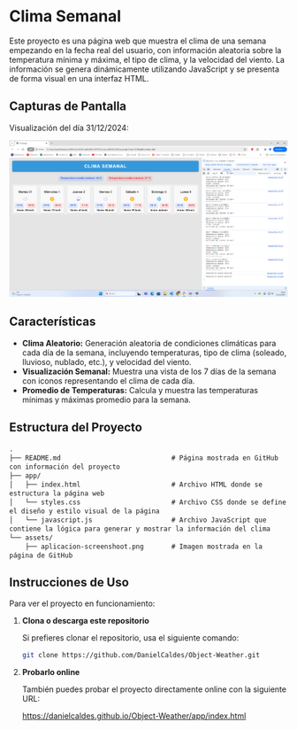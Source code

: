 # Clima Semanal

Este proyecto es una página web que muestra el clima de una semana empezando en la fecha real del usuario, con información aleatoria sobre la temperatura mínima y máxima, el tipo de clima, y la velocidad del viento. La información se genera dinámicamente utilizando JavaScript y se presenta de forma visual en una interfaz HTML.

## Capturas de Pantalla

Visualización del día 31/12/2024:

![Vista del proyecto](assets/aplicacion-screenshoot.png)

## Características

- **Clima Aleatorio:** Generación aleatoria de condiciones climáticas para cada día de la semana, incluyendo temperaturas, tipo de clima (soleado, lluvioso, nublado, etc.), y velocidad del viento.
- **Visualización Semanal:** Muestra una vista de los 7 días de la semana con iconos representando el clima de cada día.
- **Promedio de Temperaturas:** Calcula y muestra las temperaturas mínimas y máximas promedio para la semana.

## Estructura del Proyecto

```
.
├── README.md                            # Página mostrada en GitHub con información del proyecto
├── app/
│   ├── index.html                       # Archivo HTML donde se estructura la página web
│   └── styles.css                       # Archivo CSS donde se define el diseño y estilo visual de la página
│   └── javascript.js                    # Archivo JavaScript que contiene la lógica para generar y mostrar la información del clima
└── assets/
    ├── aplicacion-screenshoot.png       # Imagen mostrada en la página de GitHub
```

## Instrucciones de Uso

Para ver el proyecto en funcionamiento:

1. **Clona o descarga este repositorio**
   
   Si prefieres clonar el repositorio, usa el siguiente comando:
   ```bash
   git clone https://github.com/DanielCaldes/Object-Weather.git

3. **Probarlo online**
   
   También puedes probar el proyecto directamente online con la siguiente URL:
   
   https://danielcaldes.github.io/Object-Weather/app/index.html
